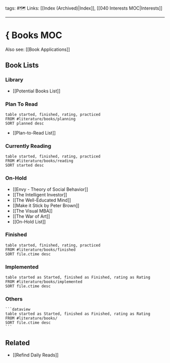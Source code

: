 tags: #🗺️ 
Links: [[Index (Archived)|Index]], [[040 Interests MOC|Interests]]
___
# { Books MOC
Also see: [[Book Applications]]

## Book Lists
### Library
- [[Potential Books List]]
### Plan To Read
```dataview
table started, finished, rating, practiced
FROM #literature/books/planning
SORT planned desc
```
- [[Plan-to-Read List]]
### Currently Reading
```dataview
table started, finished, rating, practiced
FROM #literature/books/reading
SORT started desc
```
### On-Hold
- [[Envy - Theory of Social Behavior]]
- [[The Intelligent Investor]]
- [[The Well-Educated Mind]]
- [[Make it Stick by Peter Brown]]
- [[The Visual MBA]]
- [[The War of Art]]
- [[On-Hold List]]
### Finished
```dataview
table started, finished, rating, practiced
FROM #literature/books/finished
SORT file.ctime desc
```
### Implemented
```dataview
table started as Started, finished as Finished, rating as Rating
FROM #literature/books/implemented 
SORT file.ctime desc
```

### Others
````
```dataview
table started as Started, finished as Finished, rating as Rating
FROM #literature/books/
SORT file.ctime desc
```
````


## Related
 - [[Refind Daily Reads]]

